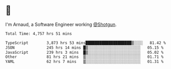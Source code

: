 # 👋

I'm Arnaud, a Software Engineer working [@Shotgun](https://shotgun.live).

<!--START_SECTION:waka-->

```txt
Total Time: 4,757 hrs 51 mins

TypeScript        3,873 hrs 53 mins████████████████████▒░░░░   81.42 %
JSON              245 hrs 14 mins █▒░░░░░░░░░░░░░░░░░░░░░░░   05.15 %
JavaScript        239 hrs 3 mins  █▒░░░░░░░░░░░░░░░░░░░░░░░   05.02 %
Other             81 hrs 21 mins  ▒░░░░░░░░░░░░░░░░░░░░░░░░   01.71 %
YAML              62 hrs 7 mins   ▒░░░░░░░░░░░░░░░░░░░░░░░░   01.31 %
```

<!--END_SECTION:waka-->
